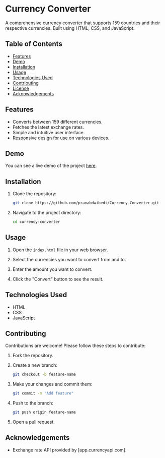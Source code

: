 # Currency Converter

A comprehensive currency converter that supports 159 countries and their respective currencies. Built using HTML, CSS, and JavaScript.

## Table of Contents

- [Features](#features)
- [Demo](#demo)
- [Installation](#installation)
- [Usage](#usage)
- [Technologies Used](#technologies-used)
- [Contributing](#contributing)
- [License](#license)
- [Acknowledgements](#acknowledgements)

## Features

- Converts between 159 different currencies.
- Fetches the latest exchange rates.
- Simple and intuitive user interface.
- Responsive design for use on various devices.

## Demo

You can see a live demo of the project [here](#).

## Installation

1. Clone the repository:

    ```bash
    git clone https://github.com/pranabdwibedi/Currency-Converter.git
    ```

2. Navigate to the project directory:

    ```bash
    cd currency-converter
    ```

## Usage

1. Open the `index.html` file in your web browser.

2. Select the currencies you want to convert from and to.

3. Enter the amount you want to convert.

4. Click the "Convert" button to see the result.

## Technologies Used

- HTML
- CSS
- JavaScript

## Contributing

Contributions are welcome! Please follow these steps to contribute:

1. Fork the repository.

2. Create a new branch:

    ```bash
    git checkout -b feature-name
    ```

3. Make your changes and commit them:

    ```bash
    git commit -m "Add feature"
    ```

4. Push to the branch:

    ```bash
    git push origin feature-name
    ```

5. Open a pull request.


## Acknowledgements

- Exchange rate API provided by [app.currencyapi.com].
